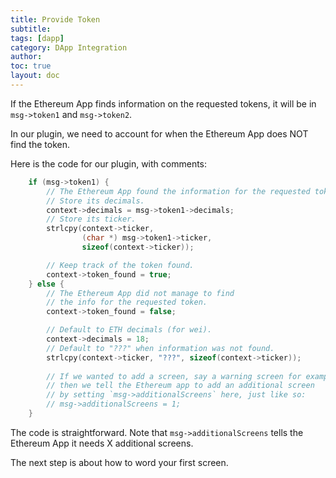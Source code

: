 ```yaml
---
title: Provide Token
subtitle:
tags: [dapp]
category: DApp Integration
author:
toc: true
layout: doc
---
```


If the Ethereum App finds information on the requested tokens, it will be in `msg->token1` and `msg->token2`.

In our plugin, we need to account for when the Ethereum App does NOT find the token.

Here is the code for our plugin, with comments:
```c
    if (msg->token1) {
        // The Ethereum App found the information for the requested token!
        // Store its decimals.
        context->decimals = msg->token1->decimals;
        // Store its ticker.
        strlcpy(context->ticker,
                (char *) msg->token1->ticker,
                sizeof(context->ticker));

        // Keep track of the token found.
        context->token_found = true;
    } else {
        // The Ethereum App did not manage to find 
        // the info for the requested token.
        context->token_found = false;

        // Default to ETH decimals (for wei).
        context->decimals = 18;
        // Default to "???" when information was not found.
        strlcpy(context->ticker, "???", sizeof(context->ticker));
        
        // If we wanted to add a screen, say a warning screen for example,
        // then we tell the Ethereum app to add an additional screen
        // by setting `msg->additionalScreens` here, just like so:
        // msg->additionalScreens = 1;
    }
```

The code is straightforward. Note that `msg->additionalScreens` tells the Ethereum App it needs X additional screens.

The next step is about how to word your first screen.
